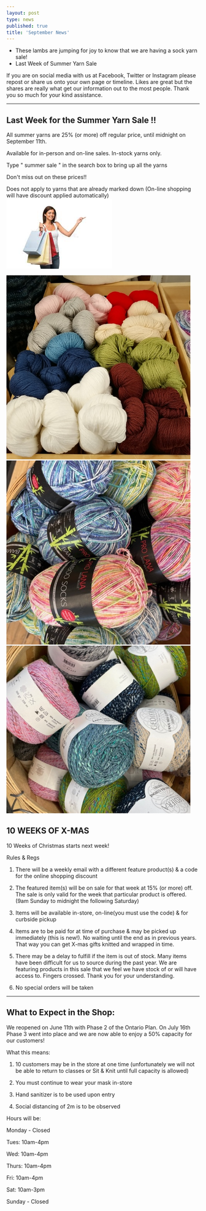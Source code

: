 ```yaml
---
layout: post
type: news
published: true
title: 'September News'
---
```


- These lambs are jumping for joy to know that we are having
a sock yarn sale!
- Last Week of Summer Yarn Sale

If you are on social media with us at Facebook, Twitter or Instagram please repost or share us onto your own page or timeline. Likes are great but the shares are really what get our information out to the most people. Thank you so much for your kind assistance.
<hr />
<h2>Last Week for the Summer Yarn Sale !!</h2>
All summer yarns are 25% (or more) off regular price, until midnight on September 11th.

Available for in-person and on-line sales. In-stock yarns only.

Type     " summer sale " in the search box to bring up all the yarns

Don't miss out on these prices!!  

Does not apply to yarns that are already marked down
(On-line shopping will have discount applied automatically)
  <img src="/img/shopping.jpg"><br />
 
<a href="https://www.woolandsilkcoshop.com/products/bamboo-socks?_pos=2&_sid=910d88ab7&_ss=r&utm_campaign=campaign%3A+21-09-05++Last+week+of+summer+sale%2C+Intro+10+weeks+Xmas+%28612a47e1db9a1d001e961cb6%29&utm_medium=email&utm_source=omnisend">
  <img src="/img/yarn_sale.png"></a><a href="https://www.woolandsilkcoshop.com/products/bamboo-socks?_pos=2&_sid=910d88ab7&_ss=r&utm_campaign=campaign%3A+21-09-05++Last+week+of+summer+sale%2C+Intro+10+weeks+Xmas+%28612a47e1db9a1d001e961cb6%29&utm_medium=email&utm_source=omnisend">
  <img src="/img/yarn_sale2.png"></a><a href="https://www.woolandsilkcoshop.com/products/lana-mia-cotone-effetto?_pos=2&_sid=42feadf04&_ss=r&utm_campaign=campaign%3A+21-09-05++Last+week+of+summer+sale%2C+Intro+10+weeks+Xmas+%28612a47e1db9a1d001e961cb6%29&utm_medium=email&utm_source=omnisend">
  <img src="/img/yarn_sale3.png"></a>
  <h2>10 WEEKS OF X-MAS</h2>

10 Weeks of Christmas starts next week!

Rules & Regs

1. There will be a weekly email with a different feature product(s) & a code for the online shopping discount

2. The featured item(s) will be on sale for that week at 15% (or more) off. The sale is only valid for the week that particular product is offered. (9am Sunday to midnight the following Saturday)

3. Items will be available in-store, on-line(you must use the code) & for curbside pickup

4. Items are to be paid for at time of purchase & may be picked up immediately (this is new!). No waiting until the end as in previous years. That way you can get X-mas gifts knitted and wrapped in time.

5. There may be a delay to fulfill if the item is out of stock. Many items have been difficult for us to source during the past year. We are featuring products in this sale that we feel we have stock of or will have access to. Fingers crossed. Thank you for your understanding.

6.  No special orders will be taken

<hr />
<h2>What to Expect in the Shop:</h2>

We reopened on June 11th with Phase 2 of the Ontario Plan. On July 16th Phase 3 went into place and we are now able to enjoy a 50% capacity for our customers!

What this means:

1.  10 customers may be in the store at one time (unfortunately we will not be able to return to classes or Sit & Knit until full capacity is allowed)

2.  You must continue to wear your mask in-store

3.  Hand sanitizer is to be used upon entry

4.  Social distancing of 2m is to be observed

Hours will be:

Monday - Closed

Tues: 10am-4pm

Wed:  10am-4pm

Thurs: 10am-4pm

Fri:    10am-4pm

Sat:    10am-3pm

Sunday - Closed
